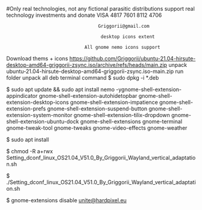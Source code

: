 #Only real technologies, not any fictional parasitic distributions support real technology investments and donate VISA 4817 7601 8112 4706

                                      Griggorii@gmail.com
                                             
                                       desktop icons extent
                                              
                                 All gnome nemo icons support


Download thems + icons https://github.com/Griggorii/ubuntu-21.04-hirsute-desktop-amd64-griggorii-zsync.iso/archive/refs/heads/main.zip unpack ubuntu-21.04-hirsute-desktop-amd64-griggorii-zsync.iso-main.zip run folder unpack all deb terminal command $ sudo dpkg -i *.deb
                              
$ sudo apt update && sudo apt install nemo -ygnome-shell-extension-appindicator gnome-shell-extension-autohidetopbar gnome-shell-extension-desktop-icons gnome-shell-extension-impatience gnome-shell-extension-prefs gnome-shell-extension-suspend-button gnome-shell-extension-system-monitor gnome-shell-extension-tilix-dropdown gnome-shell-extension-ubuntu-dock gnome-shell-extensions gnome-terminal gnome-tweak-tool gnome-tweaks gnome-video-effects gnome-weather

$ sudo apt install 

$ chmod -R a+rwx Setting_dconf_linux_OS21.04_V51.0_By_Griggorii_Wayland_vertical_adaptation.sh

$ ./Setting_dconf_linux_OS21.04_V51.0_By_Griggorii_Wayland_vertical_adaptation.sh

$ gnome-extensions disable unite@hardpixel.eu

